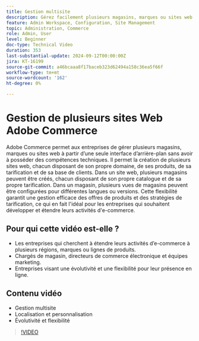 ```yaml
---
title: Gestion multisite 
description: Gérez facilement plusieurs magasins, marques ou sites web grâce à Adobe Commerce, qui dispose de puissantes fonctionnalités multi-sites et d’une interface d’arrière-plan centralisée.
feature: Admin Workspace, Configuration, Site Management
topic: Administration, Commerce
role: Admin, User
level: Beginner
doc-type: Technical Video
duration: 353
last-substantial-update: 2024-09-12T00:00:00Z
jira: KT-16199
source-git-commit: a46bcaaa8f17baceb323d62494a158c36ea5f66f
workflow-type: tm+mt
source-wordcount: '162'
ht-degree: 0%

---
```


# Gestion de plusieurs sites Web Adobe Commerce

Adobe Commerce permet aux entreprises de gérer plusieurs magasins, marques ou sites web à partir d’une seule interface d’arrière-plan sans avoir à posséder des compétences techniques. Il permet la création de plusieurs sites web, chacun disposant de son propre domaine, de ses produits, de sa tarification et de sa base de clients. Dans un site web, plusieurs magasins peuvent être créés, chacun disposant de son propre catalogue et de sa propre tarification. Dans un magasin, plusieurs vues de magasins peuvent être configurées pour différentes langues ou versions. Cette flexibilité garantit une gestion efficace des offres de produits et des stratégies de tarification, ce qui en fait l&#39;idéal pour les entreprises qui souhaitent développer et étendre leurs activités d&#39;e-commerce.

## Pour qui cette vidéo est-elle ?

- Les entreprises qui cherchent à étendre leurs activités d’e-commerce à plusieurs régions, marques ou lignes de produits.
- Chargés de magasin, directeurs de commerce électronique et équipes marketing.
- Entreprises visant une évolutivité et une flexibilité pour leur présence en ligne.

## Contenu vidéo

- Gestion multisite
- Localisation et personnalisation
- Évolutivité et flexibilité


>[!VIDEO](https://video.tv.adobe.com/v/3434027?learn=on)
